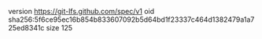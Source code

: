 version https://git-lfs.github.com/spec/v1
oid sha256:5f6ce95ec16b854b833607092b5d64bd1f23337c464d1382479a1a725ed8341c
size 125

